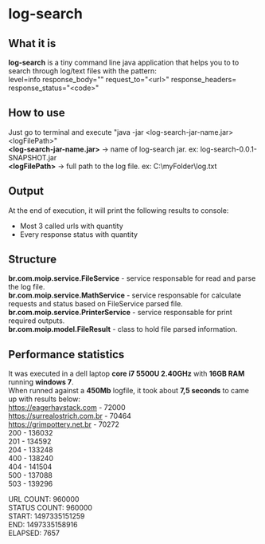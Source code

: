 # log-search
## What it is
**log-search** is a tiny command line java application that helps you to to search through log/text files with the pattern:  
level=info response_body="" request_to="\<url\>" response_headers= response_status="\<code\>"
## How to use
Just go to terminal and execute "java -jar \<log-search-jar-name.jar\> \<logFilePath\>"  
**\<log-search-jar-name.jar\>** -> name of log-search jar. ex: log-search-0.0.1-SNAPSHOT.jar  
**\<logFilePath\>** -> full path to the log file. ex: C:\myFolder\log.txt
## Output
At the end of execution, it will print the following results to console:
 - Most 3 called urls with quantity
 - Every response status with quantity
## Structure
**br.com.moip.service.FileService** - service responsable for read and parse the log file.  
**br.com.moip.service.MathService** - service responsable for calculate requests and status based on FileService parsed file.  
**br.com.moip.service.PrinterService** - service responsable for print required outputs.  
**br.com.moip.model.FileResult** - class to hold file parsed information.
## Performance statistics
It was executed in a dell laptop **core i7 5500U 2.40GHz** with **16GB RAM** running **windows 7**.  
When runned against a **450Mb** logfile, it took about **7,5 seconds** to came up with results below:  
https://eagerhaystack.com - 72000  
https://surrealostrich.com.br - 70464  
https://grimpottery.net.br - 70272  
200 - 136032  
201 - 134592  
204 - 133248  
400 - 138240  
404 - 141504  
500 - 137088  
503 - 139296  

URL COUNT: 960000  
STATUS COUNT: 960000  
START: 1497335151259  
END: 1497335158916  
ELAPSED: 7657
